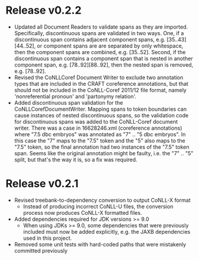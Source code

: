 # Release v0.2.2

* Updated all Document Readers to validate spans as they are imported. Specifically, discontinuous spans are validated in two ways. One, if a discontinuous span contains adjacent component spans, e.g. \[35..43\]\[44..52\], or component spans are are separated by only whitespace, then the component spans are combined, e.g. \[35..52\]. Second, if the discontinuous span contains a component span that is nested in another component span, e.g. \[78..92\]\[88..92\], then the nested span is removed, e.g. \[78..92\].
* Revised the CoNLLCoref Document Writer to exclude two annotation types that are included in the CRAFT coreference annotations, but that should not be included in the CoNLL-Coref 2011/12 file format, namely 'nonreferential pronoun' and 'partonymy relation'.
* Added discontinuous span validation for the CoNLLCorefDocumentWriter. Mapping spans to token boundaries can cause instances of nested discontinuous spans, so the validation code for discontinuous spans was added to the CoNLL-Coref document writer. There was a case in 16628246.xml (coreference annotations) where "7.5 dbc embryos" was annotated as "7" .. "5 dbc embryos". In this case the "7" maps to the "7.5" token and the "5" also maps to the "7.5" token, so the final annotation had two instances of the "7.5" token span. Seems like the original annotation might be faulty, i.e. the "7" .. "5" split, but that's the way it is, so a fix was required.

# Release v0.2.1

* Revised treebank-to-dependency conversion to output CoNLL-X format
  * Instead of producing incorrect CoNLL-U files, the conversion process now produces CoNLL-X formatted files.
* Added dependencies required for JDK versions >= 9.0
  * When using JDKs >= 9.0, some dependencies that were previously included must now be added explicitly, e.g. the JAXB dependencies used in this project.
* Removed some unit tests with hard-coded paths that were mistakenly committed previously